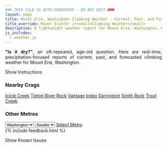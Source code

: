 ```yaml
---
### THIS FILE IS AUTO-GENERATED - DO NOT EDIT ###
layout: page
title: Mount Erie, Washington Climbing Weather - Current, Past, and Forecasted Report
title_override: Mount Erie<br /><small>Climbing Weather</small>
description: A lightweight weather report for Mount Erie, Washington. Optimized for slow internet connections.
js_includes:
  - weather.js
---
```


<section class="measure center lh-copy f5-ns f6 ph2 mv4" style="text-align: justify;">
<strong>"Is it dry?"</strong>, an oft-repeated, age-old question. Here are real-time,
precipitation-focused reports of current, past, and forecasted climbing weather for Mount Erie, Washington.
</section>

<p id="settings-toggle" class="mw5 b center tc hover-light-red black-70 pointer">Show Instructions</p>
<section id="settings" class="overflow-hidden" style="display:none;">
    <div class="mv2 ph2 center">
        <div class="fn f6 tc pv2">
            <p class="measure lh-copy center"><strong>Show/hide hourly forecasts</strong> by clicking the desired day.</p>
            <hr class="mw5 p0 mv2 o-60 b0 bt b--light-red light-red bg-light-red">
            <p class="measure lh-copy center"><strong>Current and Past conditions</strong> are measured by the nearest weather station. <strong>Forecast conditions</strong> are calculated and polled separately.</p>
            <hr class="mw5 p0 mv2 o-60 b0 bt b--light-red light-red bg-light-red">
            <p class="measure lh-copy center"><strong>Having issues?</strong> Try <a id="clear-cache" class="no-underline relative fancy-link light-red hover-light-red" href="#">clearing the local cache</a>.</p>
            <hr class="mw5 p0 mv2 o-60 b0 bt b--light-red light-red bg-light-red">
            <p class="measure lh-copy center">Weather data sourced from <a class="no-underline fancy-link relative light-red" target="_blank" href="https://www.weather.gov/documentation/services-web-api">weather.gov</a>.</p>
        </div>
    </div>
</section>
<section id="weather" data-crag="mount-erie-washington" class="mv4-ns mv3 ph2 center"></section>
<section id="nearby" class="tc lh-copy">
  <h3>Nearby Crags</h3>
<a class="nowrap no-underline fancy-link relative light-red mh3" href="/crags/icicle-creek-washington-weather.html">Icicle Creek</a>
<a class="nowrap no-underline fancy-link relative light-red mh3" href="/crags/tieton-river-rock-washington-weather.html">Tieton River Rock</a>
<a class="nowrap no-underline fancy-link relative light-red mh3" href="/crags/vantage-washington-weather.html">Vantage</a>
<a class="nowrap no-underline fancy-link relative light-red mh3" href="/crags/index-washington-weather.html">Index</a>
<a class="nowrap no-underline fancy-link relative light-red mh3" href="/crags/darrington-washington-weather.html">Darrington</a>
<a class="nowrap no-underline fancy-link relative light-red mh3" href="/crags/smith-rock-oregon-weather.html">Smith Rock</a>
<a class="nowrap no-underline fancy-link relative light-red mh3" href="/crags/trout-creek-oregon-weather.html">Trout Creek</a>
</section>
<section id="nearby" class="tc lh-copy">
  <h3>Other Metros</h3>
  <select class="ma1 bg-near-white pa2" id="stateSel">
    <option value="Texas">Texas</option>
    <option value="Washington" selected>Washington</option>
    <option value="Colorado">Colorado</option>
    <option value="Tennessee">Tennessee</option>
    <option value="Utah">Utah</option>
    <option value="California">California</option>
  </select>
  <select class="ma1 bg-near-white pa2" id="citySel">
    <option value="Seattle" selected>Seattle</option>
  </select>
  <a id="selectMetro" class="f6 link dim ph3 pv2 ma1 dib white bg-light-red" href="/crags/seattle-washington-weather.html">Select Metro</a>
  <script>
    var states = [];
    states["Texas"] = "Austin"
    states["Washington"] = "Seattle"
    states["Colorado"] = "Denver"
    states["Tennessee"] = "Nashville"
    states["Utah"] = "Salt Lake City"
    states["California"] = "San Francisco|Los Angeles"
  </script>
</section>
{% include feedback.html %}
<p id="issues-toggle" class="mw5 b center tc hover-light-red black-70 pointer">Show Known Issues</p>
<section id="issues" class="overflow-hidden tc f6">
</section>

<script>
  var weekly_SEW_123_109 = {"updated":"2021-07-09T03:56:54+00:00","units":"us","forecastGenerator":"BaselineForecastGenerator","generatedAt":"2021-07-09T08:43:23+00:00","updateTime":"2021-07-09T03:56:54+00:00","validTimes":"2021-07-08T21:00:00+00:00/P7DT4H","elevation":{"value":238.9632,"unitCode":"unit:m"},"periods":[{"number":1,"name":"Overnight","startTime":"2021-07-09T01:00:00-07:00","endTime":"2021-07-09T06:00:00-07:00","isDaytime":false,"temperature":53,"temperatureUnit":"F","temperatureTrend":null,"windSpeed":"7 mph","windDirection":"SSW","icon":"https://api.weather.gov/icons/land/night/sct?size=medium","shortForecast":"Partly Cloudy","detailedForecast":"Partly cloudy, with a low around 53. South southwest wind around 7 mph."},{"number":2,"name":"Friday","startTime":"2021-07-09T06:00:00-07:00","endTime":"2021-07-09T18:00:00-07:00","isDaytime":true,"temperature":73,"temperatureUnit":"F","temperatureTrend":"falling","windSpeed":"7 mph","windDirection":"SW","icon":"https://api.weather.gov/icons/land/day/sct?size=medium","shortForecast":"Mostly Sunny","detailedForecast":"Mostly sunny. High near 73, with temperatures falling to around 71 in the afternoon. Southwest wind around 7 mph."},{"number":3,"name":"Friday Night","startTime":"2021-07-09T18:00:00-07:00","endTime":"2021-07-10T06:00:00-07:00","isDaytime":false,"temperature":54,"temperatureUnit":"F","temperatureTrend":null,"windSpeed":"8 mph","windDirection":"SSW","icon":"https://api.weather.gov/icons/land/night/few?size=medium","shortForecast":"Mostly Clear","detailedForecast":"Mostly clear, with a low around 54. South southwest wind around 8 mph."},{"number":4,"name":"Saturday","startTime":"2021-07-10T06:00:00-07:00","endTime":"2021-07-10T18:00:00-07:00","isDaytime":true,"temperature":75,"temperatureUnit":"F","temperatureTrend":null,"windSpeed":"8 mph","windDirection":"SSW","icon":"https://api.weather.gov/icons/land/day/few?size=medium","shortForecast":"Sunny","detailedForecast":"Sunny, with a high near 75. South southwest wind around 8 mph."},{"number":5,"name":"Saturday Night","startTime":"2021-07-10T18:00:00-07:00","endTime":"2021-07-11T06:00:00-07:00","isDaytime":false,"temperature":54,"temperatureUnit":"F","temperatureTrend":null,"windSpeed":"1 to 8 mph","windDirection":"SW","icon":"https://api.weather.gov/icons/land/night/few?size=medium","shortForecast":"Mostly Clear","detailedForecast":"Mostly clear, with a low around 54. Southwest wind 1 to 8 mph."},{"number":6,"name":"Sunday","startTime":"2021-07-11T06:00:00-07:00","endTime":"2021-07-11T18:00:00-07:00","isDaytime":true,"temperature":74,"temperatureUnit":"F","temperatureTrend":null,"windSpeed":"2 to 7 mph","windDirection":"WSW","icon":"https://api.weather.gov/icons/land/day/few?size=medium","shortForecast":"Sunny","detailedForecast":"Sunny, with a high near 74."},{"number":7,"name":"Sunday Night","startTime":"2021-07-11T18:00:00-07:00","endTime":"2021-07-12T06:00:00-07:00","isDaytime":false,"temperature":54,"temperatureUnit":"F","temperatureTrend":null,"windSpeed":"7 mph","windDirection":"WSW","icon":"https://api.weather.gov/icons/land/night/few?size=medium","shortForecast":"Mostly Clear","detailedForecast":"Mostly clear, with a low around 54."},{"number":8,"name":"Monday","startTime":"2021-07-12T06:00:00-07:00","endTime":"2021-07-12T18:00:00-07:00","isDaytime":true,"temperature":76,"temperatureUnit":"F","temperatureTrend":null,"windSpeed":"3 to 7 mph","windDirection":"WSW","icon":"https://api.weather.gov/icons/land/day/few?size=medium","shortForecast":"Sunny","detailedForecast":"Sunny, with a high near 76."},{"number":9,"name":"Monday Night","startTime":"2021-07-12T18:00:00-07:00","endTime":"2021-07-13T06:00:00-07:00","isDaytime":false,"temperature":56,"temperatureUnit":"F","temperatureTrend":null,"windSpeed":"3 to 7 mph","windDirection":"WSW","icon":"https://api.weather.gov/icons/land/night/few?size=medium","shortForecast":"Mostly Clear","detailedForecast":"Mostly clear, with a low around 56."},{"number":10,"name":"Tuesday","startTime":"2021-07-13T06:00:00-07:00","endTime":"2021-07-13T18:00:00-07:00","isDaytime":true,"temperature":77,"temperatureUnit":"F","temperatureTrend":null,"windSpeed":"3 to 7 mph","windDirection":"WSW","icon":"https://api.weather.gov/icons/land/day/skc?size=medium","shortForecast":"Sunny","detailedForecast":"Sunny, with a high near 77."},{"number":11,"name":"Tuesday Night","startTime":"2021-07-13T18:00:00-07:00","endTime":"2021-07-14T06:00:00-07:00","isDaytime":false,"temperature":56,"temperatureUnit":"F","temperatureTrend":null,"windSpeed":"7 mph","windDirection":"SW","icon":"https://api.weather.gov/icons/land/night/few?size=medium","shortForecast":"Mostly Clear","detailedForecast":"Mostly clear, with a low around 56."},{"number":12,"name":"Wednesday","startTime":"2021-07-14T06:00:00-07:00","endTime":"2021-07-14T18:00:00-07:00","isDaytime":true,"temperature":75,"temperatureUnit":"F","temperatureTrend":null,"windSpeed":"9 mph","windDirection":"SW","icon":"https://api.weather.gov/icons/land/day/few?size=medium","shortForecast":"Sunny","detailedForecast":"Sunny, with a high near 75."},{"number":13,"name":"Wednesday Night","startTime":"2021-07-14T18:00:00-07:00","endTime":"2021-07-15T06:00:00-07:00","isDaytime":false,"temperature":55,"temperatureUnit":"F","temperatureTrend":null,"windSpeed":"10 mph","windDirection":"WSW","icon":"https://api.weather.gov/icons/land/night/sct?size=medium","shortForecast":"Partly Cloudy","detailedForecast":"Partly cloudy, with a low around 55."},{"number":14,"name":"Thursday","startTime":"2021-07-15T06:00:00-07:00","endTime":"2021-07-15T18:00:00-07:00","isDaytime":true,"temperature":72,"temperatureUnit":"F","temperatureTrend":null,"windSpeed":"7 to 10 mph","windDirection":"WSW","icon":"https://api.weather.gov/icons/land/day/sct?size=medium","shortForecast":"Mostly Sunny","detailedForecast":"Mostly sunny, with a high near 72."}]}
  var hourly_SEW_123_109 = {"correlationId":"15b3efca","title":"Unexpected Problem","type":"https://api.weather.gov/problems/UnexpectedProblem","status":500,"detail":"An unexpected problem has occurred.","instance":"https://api.weather.gov/requests/15b3efca"}
  var crags_config = [
  {
    "name": "Mount Erie",
    "note": "Highly textured and featured diorite.",
    "mountainProject": "https://www.mountainproject.com/area/106413714/mount-erie",
    "station": "KNUW",
    "office": "SEW/123,109",
    "coordinates": [
      -122.627,
      48.453
    ]
  }
]</script>
